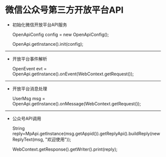 # 微信公众号第三方开放平台API




 -  初始化微信开放平台API服务

    OpenApiConfig config = new OpenApiConfig();
    
    OpenApi.getInstance().init(config);
    


----------


 -  开放平台事件解析

    OpenEvent evt = OpenApi.getInstance().onEvent(WebContext.getRequest());


----------


-  开放平台消息处理

    UserMsg msg = OpenApi.getInstance().onMessage(WebContext.getRequest());


----------


-  公众号API调用

    String reply=MpApi.getInstance(msg.getAppid()).getReplyApi().buildReply(new ReplyText(msg, "欢迎使用"));
    
    WebContext.getResponse().getWriter().print(reply);

